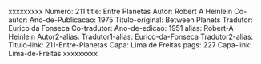 xxxxxxxxx
Numero: 211
title: Entre Planetas
Autor: Robert A Heinlein
Co-autor: 
Ano-de-Publicacao: 1975
Titulo-original: Between Planets
Tradutor: Eurico da Fonseca
Co-tradutor: 
Ano-de-edicao: 1951
alias: Robert-A-Heinlein
Autor2-alias: 
Tradutor1-alias: Eurico-da-Fonseca
Tradutor2-alias: 
Titulo-link: 211-Entre-Planetas
Capa: Lima de Freitas
pags: 227
Capa-link: Lima-de-Freitas
xxxxxxxxx